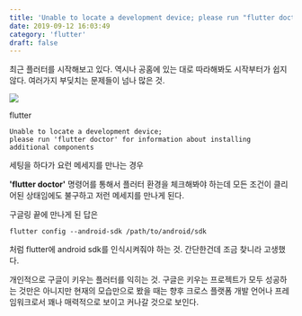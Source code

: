 ```yaml
---
title: 'Unable to locate a development device; please run "flutter doctor" for information about installing additional components'
date: 2019-09-12 16:03:49
category: 'flutter'
draft: false
---
```


최근 플러터를 시작해보고 있다. 역시나 공홈에 있는 대로 따라해봐도 시작부터가 쉽지 않다. 여러가지 부딪치는 문제들이 넘나 많은 것.

![](https://blog.kakaocdn.net/dn/cc83fK/btqyfYvWQgm/5KVSi51oyUeYeSOes5kiXk/img.png)

flutter

    Unable to locate a development device; 
    please run 'flutter doctor' for information about installing additional components

세팅을 하다가 요런 메세지를 만나는 경우 

**'flutter doctor'** 명령어를 통해서 플러터 환경을 체크해봐야 하는데 모든 조건이 클리어된 상태임에도 불구하고 저런 메세지를 만나게 된다. 

구글링 끝에 만나게 된 답은 

    flutter config --android-sdk /path/to/android/sdk

처럼 flutter에 android sdk를 인식시켜줘야 하는 것. 간단한건데 조금 찾니라 고생했다.

개인적으로 구글이 키우는 플러터를 익히는 것. 구글은 키우는 프로젝트가 모두 성공하는 것만은 아니지만 현재의 모습만으로 봤을 때는 향후 크로스 플랫폼 개발 언어나 프레임워크로서 꽤나 매력적으로 보이고 커나갈 것으로 보인다.
